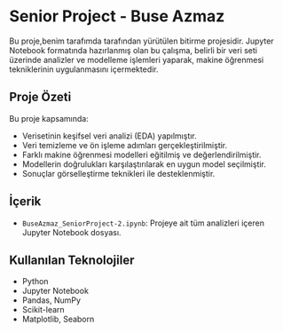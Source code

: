 # Senior Project - Buse Azmaz

Bu proje,benim tarafımda tarafından yürütülen bitirme projesidir. Jupyter Notebook formatında hazırlanmış olan bu çalışma, belirli bir veri seti üzerinde analizler ve modelleme işlemleri yaparak, makine öğrenmesi tekniklerinin uygulanmasını içermektedir.

##  Proje Özeti

Bu proje kapsamında:

- Verisetinin keşifsel veri analizi (EDA) yapılmıştır.
- Veri temizleme ve ön işleme adımları gerçekleştirilmiştir.
- Farklı makine öğrenmesi modelleri eğitilmiş ve değerlendirilmiştir.
- Modellerin doğrulukları karşılaştırılarak en uygun model seçilmiştir.
- Sonuçlar görselleştirme teknikleri ile desteklenmiştir.

##  İçerik

- `BuseAzmaz_SeniorProject-2.ipynb`: Projeye ait tüm analizleri içeren Jupyter Notebook dosyası.

##  Kullanılan Teknolojiler

- Python
- Jupyter Notebook
- Pandas, NumPy
- Scikit-learn
- Matplotlib, Seaborn
